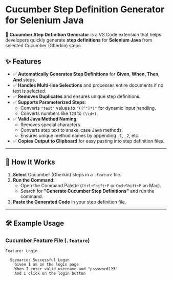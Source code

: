 # Cucumber Step Definition Generator for Selenium Java

🚀 **Cucumber Step Definition Generator** is a VS Code extension that helps developers quickly generate **step definitions** for **Selenium Java** from selected Cucumber (Gherkin) steps.

## ✨ Features

- ✅ **Automatically Generates Step Definitions** for **Given, When, Then, And** steps.
- ✅ **Handles Multi-line Selections** and processes entire documents if no text is selected.
- ✅ **Removes Duplicates** and ensures unique step definitions.
- ✅ **Supports Parameterized Steps**:
  - Converts `"text"` values to `"([^"]*)"` for dynamic input handling.
  - Converts numbers like `123` to `(\\d+)`.
- ✅ **Valid Java Method Naming**:
  - Removes special characters.
  - Converts step text to snake_case Java methods.
  - Ensures unique method names by appending `_1`, `_2`, etc.
- ✅ **Copies Output to Clipboard** for easy pasting into step definition files.

---

## 📌 How It Works

1. **Select** Cucumber (Gherkin) steps in a `.feature` file.
2. **Run the Command**:
   - Open the Command Palette (`Ctrl+Shift+P` or `Cmd+Shift+P` on Mac).
   - Search for **"Generate Cucumber Step Definitions"** and run the command.
3. **Paste the Generated Code** in your step definition file.

---

## 🛠️ Example Usage

### **Cucumber Feature File (`.feature`)**
```gherkin
Feature: Login

  Scenario: Successful Login
    Given I am on the login page
    When I enter valid username and "password123"
    And I click on the login button
